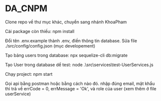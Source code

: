 # DA_CNPM
Clone repo về thư mục khác, chuyển sang nhánh KhoaPham

Cài package còn thiếu: npm install

Đổi tên .env.example thành .env, điền thông tin database.
Sửa file ./src/config/config.json (mục developement)

Tạo bảng users trong database: npx sequelize-cli db:migrate

Tạo User trong database dể test: node .\src\services\test-UserServices.js

Chạy project: npm start

Gọi api bằng postman hoặc bằng cách nào đó. nhập đúng email, mật khẩu thì trả về errCode = 0, errMessage = 'Ok', và role của user (xem thêm ở file userService)

